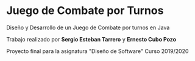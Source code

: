 # Juego de Combate por Turnos
Diseño y Desarrollo de un Juego de Combate por turnos en Java

Trabajo realizado por <b>Sergio Esteban Tarrero</b> y <b>Ernesto Cubo Pozo</b>

Proyecto final para la asignatura "Diseño de Software" Curso 2019/2020
